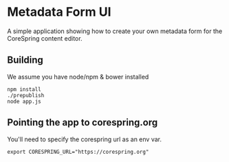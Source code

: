 # Metadata Form UI

A simple application showing how to create your own metadata form for the CoreSpring content editor.

## Building

We assume you have node/npm & bower installed

    npm install
    ./prepublish
    node app.js

## Pointing the app to corespring.org

You'll need to specify the corespring url as an env var.

    export CORESPRING_URL="https://corespring.org"

